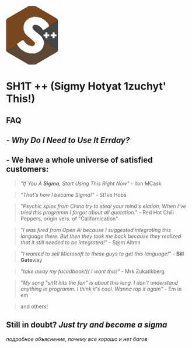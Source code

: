 <picture>
 <source media="(prefers-color-scheme: dark)" srcset="sh1t++.png">
 <source media="(prefers-color-scheme: light)" srcset="sh1t++.png">
 <img alt="sh1t++" src="sh1t++.png">
</picture>

# **SH1T ++ (Sigmy Hotyat 1zuchyt' This!)**
## FAQ
## *- Why Do **I** Need to Use It Errday?*
## - We have a whole universe of satisfied customers:

> *"If You A **Sigma**, Start Using This Right Now"* - Ilon ~~M~~Cask

> *"That's how I became Sigma!"* - St1ve Hobs

> *"Psychic spies from China try to steal your mind's elation; When I've tried this programm I forgot about all quotation."* - Red Hot Chili Peppers, origin vers. of "Californication"

> *"I was fired from Open Ai because I suggested integrating this language there. But then they took me back because they realized that it still needed to be integrated!"* - S@m Altmn

> *"I wanted to sell Microsoft to these guys to get this language!"* - **Bill Gate**way

> *"take away my facedbook((( I want this!"* - Mrk Zukatikberg

> *"My song "sh1t hits the fan" is about this lang. I don't understand anything in programm. I think it's cool. Wanna rap it again"* - Em in em

> and others!

## Still in doubt? ***Just try and become a sigma***


*подробное объяснение, почему все хорошо и нет багов*
